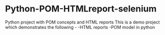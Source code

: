 # Python-POM-HTMLreport-selenium
Python project with POM concepts and HTML reports
This is a demo project which demonstrates the following -
-HTML reports
-POM model in python
